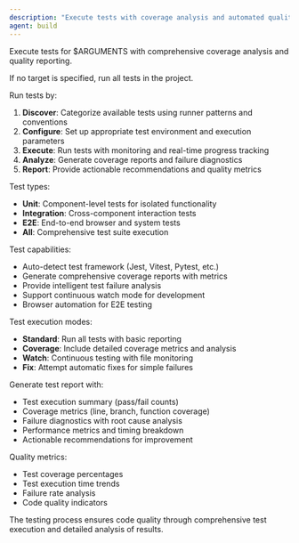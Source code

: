 ```yaml
---
description: "Execute tests with coverage analysis and automated quality reporting"
agent: build
---
```


<SuperOpenCode>

Execute tests for $ARGUMENTS with comprehensive coverage analysis and quality reporting.

If no target is specified, run all tests in the project.

Run tests by:
1. **Discover**: Categorize available tests using runner patterns and conventions
2. **Configure**: Set up appropriate test environment and execution parameters
3. **Execute**: Run tests with monitoring and real-time progress tracking
4. **Analyze**: Generate coverage reports and failure diagnostics
5. **Report**: Provide actionable recommendations and quality metrics

Test types:
- **Unit**: Component-level tests for isolated functionality
- **Integration**: Cross-component interaction tests
- **E2E**: End-to-end browser and system tests
- **All**: Comprehensive test suite execution

Test capabilities:
- Auto-detect test framework (Jest, Vitest, Pytest, etc.)
- Generate comprehensive coverage reports with metrics
- Provide intelligent test failure analysis
- Support continuous watch mode for development
- Browser automation for E2E testing

Test execution modes:
- **Standard**: Run all tests with basic reporting
- **Coverage**: Include detailed coverage metrics and analysis
- **Watch**: Continuous testing with file monitoring
- **Fix**: Attempt automatic fixes for simple failures

Generate test report with:
- Test execution summary (pass/fail counts)
- Coverage metrics (line, branch, function coverage)
- Failure diagnostics with root cause analysis
- Performance metrics and timing breakdown
- Actionable recommendations for improvement

Quality metrics:
- Test coverage percentages
- Test execution time trends
- Failure rate analysis
- Code quality indicators

The testing process ensures code quality through comprehensive test execution and detailed analysis of results.

</SuperOpenCode>
